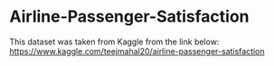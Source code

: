 # Airline-Passenger-Satisfaction
This dataset was taken from Kaggle from the link below:
https://www.kaggle.com/teejmahal20/airline-passenger-satisfaction
